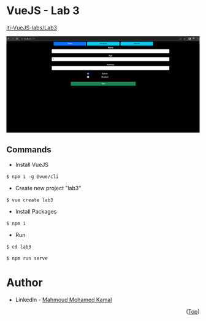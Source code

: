 # VueJS - Lab 3
[iti-VueJS-labs/Lab3](https://github.com/MahmoudFierro98/iti-VueJS-labs/tree/main/Lab3)

![screen-gif](./Lab3.gif)

## Commands
- Install VueJS
```
$ npm i -g @vue/cli
```

- Create new project "lab3"
```
$ vue create lab3
```

- Install Packages 
```
$ npm i 
```

- Run 
```
$ cd lab3
```
```
$ npm run serve
``` 

# Author
* LinkedIn - [Mahmoud Mohamed Kamal](https://www.linkedin.com/in/mahmoudfierro98)

<p align="right">(<a href="#top">Top</a>)</p>
